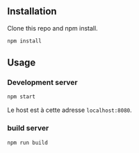 ## Installation

Clone this repo and npm install.

```bash
npm install
```

## Usage

### Development server

```bash
npm start
```

Le host est à cette adresse  `localhost:8080`.

### build server

```bash
npm run build
```


